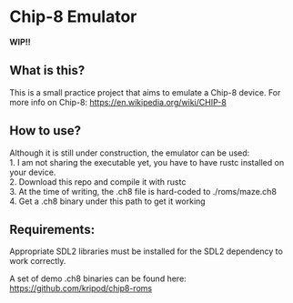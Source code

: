 # Chip-8 Emulator
**WIP!!**
## What is this?

This is a small practice project that aims to emulate a Chip-8 device. For more info on Chip-8: https://en.wikipedia.org/wiki/CHIP-8

## How to use?

Although it is still under construction, the emulator can be used:\
    1. I am not sharing the executable yet, you have to have rustc installed on your device.\
    2. Download this repo and compile it with rustc\
    3. At the time of writing, the .ch8 file is hard-coded to ./roms/maze.ch8\
    4. Get a .ch8 binary under this path to get it working

## Requirements:

Appropriate SDL2 libraries must be installed for the SDL2 dependency to work correctly.

A set of demo .ch8 binaries can be found here: https://github.com/kripod/chip8-roms 